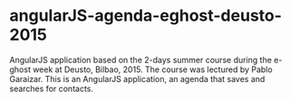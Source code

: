# angularJS-agenda-eghost-deusto-2015
AngularJS application based on the 2-days summer course during the e-ghost week at Deusto, Bilbao, 2015. The course was lectured by Pablo Garaizar. This is an AngularJS application, an agenda that saves and searches for contacts.

